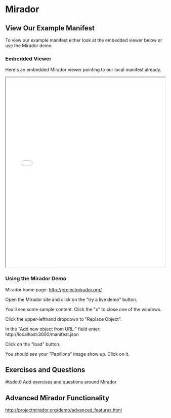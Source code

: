 # Mirador

## View Our Example Manifest

To view our example manifest either look at the embedded viewer below or use the Mirador demo.

### Embedded Viewer

Here's an embedded Mirador viewer pointing to our local manifest already.

<iframe id="iframe-demo" marginwidth="0" marginheight="0" scrolling="no" allowfullscreen="" src="mirador-demo.html" style="width:100%" height="600" frameborder="10">You need an iFrame capable browser to view this.</iframe>

<!-- #todo:0 actually vendor the mirador viewer code into the workshop materials for offline use -->

<!-- #todo:0 Consider adding either an image with what UV ought to look like at this point or include another embed that points to the manifest we've created served up from this gitbook. -->

### Using the Mirador Demo

Mirador home page: http://projectmirador.org/

Open the Mirador site and click on the "try a live demo" button.

You'll see some sample content. Click the "x" to close one of the windows.

Click the upper-lefthand dropdown to "Replace Object".

In the "Add new object from URL:" field enter: http://localhost:3000/manifest.json

Click on the "load" button.

You should see your "Papillons" image show up. Click on it.

## Exercises and Questions

#todo:0 Add exercises and questions around Mirador

## Advanced Mirador Functionality

http://projectmirador.org/demo/advanced_features.html
